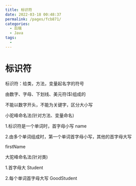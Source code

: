 ```yaml
---
title: 标识符
date: 2022-03-18 00:48:37
permalink: /pages/fcb871/
categories:
  - 后端
  - Java
tags:
  - 
---
```

# 标识符

标识符：给类，方法，变量起名字的符号

由数字、字母、下划线、美元符($)组成的

不能以数字开头，不能为关键字，区分大小写

小驼峰命名法(针对方法、变量命名)

1.标识符是一个单词时，首字母小写   name

2.由多个单词组成时，第一个单词首字母小写，其他的首字母大写

firstName

大驼峰命名法(针对类)

1.首字母大 Student

2.每个单词首字母大写  GoodStudent



